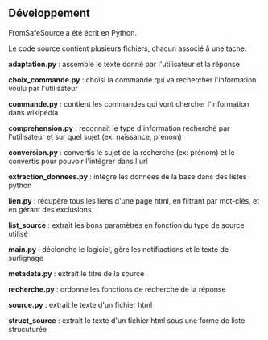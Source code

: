 ## **Développement**
FromSafeSource a été écrit en Python.

Le code source contient plusieurs fichiers, chacun associé à une tache.

**adaptation.py** : assemble le texte donné par l'utilisateur et la réponse

**choix_commande.py** : choisi la commande qui va rechercher l'information voulu par l'utilisateur

**commande.py** : contient les commandes qui vont chercher l'information dans wikipédia

**comprehension.py** : reconnait le type d'information recherché par l'utilisateur et sur quel sujet (ex: naissance, prénom)

**conversion.py** : convertis le sujet de la recherche (ex: prénom) et le convertis pour pouvoir l'intégrer dans l'url

**extraction_donnees.py** : intégre les données de la base dans des listes python

**lien.py** : récupère tous les liens d'une page html, en filtrant par mot-clés, et en gérant des exclusions

**list_source** : extrait les bons paramètres en fonction du type de source utilisé

**main.py** : déclenche le logiciel, gère les notifiactions et le texte de surlignage

**metadata.py** : extrait le titre de la source

**recherche.py** : ordonne les fonctions de recherche de la réponse

**source.py** : extrait le texte d'un fichier html

**struct_source** : extrait le texte d'un fichier html sous une forme de liste strucuturée
